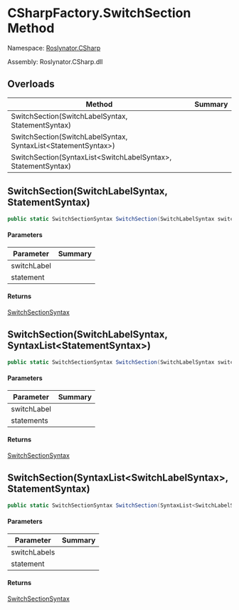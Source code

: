 # CSharpFactory\.SwitchSection Method

Namespace: [Roslynator.CSharp](../../README.md)

Assembly: Roslynator\.CSharp\.dll

## Overloads

| Method | Summary |
| ------ | ------- |
| SwitchSection\(SwitchLabelSyntax, StatementSyntax\) | |
| SwitchSection\(SwitchLabelSyntax, SyntaxList\<StatementSyntax>\) | |
| SwitchSection\(SyntaxList\<SwitchLabelSyntax>, StatementSyntax\) | |

## SwitchSection\(SwitchLabelSyntax, StatementSyntax\)

```csharp
public static SwitchSectionSyntax SwitchSection(SwitchLabelSyntax switchLabel, StatementSyntax statement)
```

#### Parameters

| Parameter | Summary |
| --------- | ------- |
| switchLabel | |
| statement | |

#### Returns

[SwitchSectionSyntax](https://docs.microsoft.com/en-us/dotnet/api/microsoft.codeanalysis.csharp.syntax.switchsectionsyntax)


## SwitchSection\(SwitchLabelSyntax, SyntaxList\<StatementSyntax>\)

```csharp
public static SwitchSectionSyntax SwitchSection(SwitchLabelSyntax switchLabel, SyntaxList<StatementSyntax> statements)
```

#### Parameters

| Parameter | Summary |
| --------- | ------- |
| switchLabel | |
| statements | |

#### Returns

[SwitchSectionSyntax](https://docs.microsoft.com/en-us/dotnet/api/microsoft.codeanalysis.csharp.syntax.switchsectionsyntax)


## SwitchSection\(SyntaxList\<SwitchLabelSyntax>, StatementSyntax\)

```csharp
public static SwitchSectionSyntax SwitchSection(SyntaxList<SwitchLabelSyntax> switchLabels, StatementSyntax statement)
```

#### Parameters

| Parameter | Summary |
| --------- | ------- |
| switchLabels | |
| statement | |

#### Returns

[SwitchSectionSyntax](https://docs.microsoft.com/en-us/dotnet/api/microsoft.codeanalysis.csharp.syntax.switchsectionsyntax)


